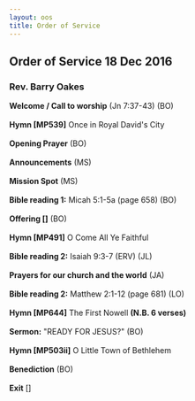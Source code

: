 ```yaml
---
layout: oos
title: Order of Service
---
```


## Order of Service 18 Dec 2016


### Rev. Barry Oakes

**Welcome / Call to worship** (Jn 7:37-43) (BO)
<br>
<br>
**Hymn [MP539]** Once in Royal David's City
<br>
<br>
**Opening Prayer** (BO)
<br>
<br>
**Announcements** (MS)
<br>
<br>
**Mission Spot** (MS)
<br>
<br>
**Bible reading 1:** Micah 5:1-5a (page 658)  (BO)
<br>
<br>
**Offering []** (BO)
<br>
<br>
**Hymn [MP491]** O Come All Ye Faithful
<br>
<br>
**Bible reading 2:** Isaiah 9:3-7 (ERV) (JL)
<br>
<br>
**Prayers for our church and the world** (JA)
<br>
<br>
**Bible reading 2:** Matthew 2:1-12 (page 681)  (LO)
<br>
<br>
**Hymn [MP644]** The First Nowell  **(N.B. 6 verses)**
<br>
<br>
**Sermon:** "READY FOR JESUS?"  (BO) 
<br>
<br>
**Hymn [MP503ii]** O Little Town of Bethlehem
<br>
<br>
**Benediction** (BO)
<br>
<br>
**Exit** []


